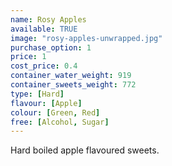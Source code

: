 ```yaml
---
name: Rosy Apples
available: TRUE
image: "rosy-apples-unwrapped.jpg"
purchase_option: 1
price: 1
cost_price: 0.4
container_water_weight: 919
container_sweets_weight: 772
type: [Hard]
flavour: [Apple]
colour: [Green, Red]
free: [Alcohol, Sugar]
---
```

Hard boiled apple flavoured sweets.